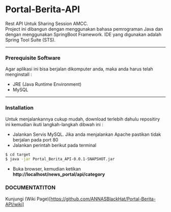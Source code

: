 # Portal-Berita-API
Rest API Untuk Sharing Session AMCC. <br/>
Project ini dibangun dengan menggunakan bahasa pemrograman Java dan dengan menggunakan SpringBoot Framework. 
IDE yang digunakan adalah Spring Tool Suite (STS).

---

### Prerequisite Software
Agar aplikasi ini bisa berjalan dikomputer anda, maka anda harus telah menginstall :
  - JRE (Java Runtime Environment) 
  - MySQL
  
  ---
  
### Installation
 Untuk menjalankannya cukup mudah, download terlebih dahulu repositiry ini kemudian ikuti langkah-langkah dibwah ini :
   - Jalankan Servis MySQL. Jika anda menjalankan Apache pastikan tidak berjalan pada port 80
   - Jalankan perintah berikut pada terminal
```sh
$ cd target
$ java -jar Portal_Berita_API-0.0.1-SNAPSHOT.jar
```
   - Buka browser, kemudian ketikan **http://localhost/news_portal/api/category**
   
 ### DOCUMENTATITON
 Kunjungi (Wiki Page)[https://github.com/ANNASBlackHat/Portal-Berita-API/wiki]
